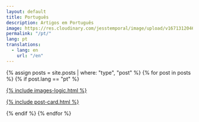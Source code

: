 ```yaml
---
layout: default
title: Português
description: Artigos em Português
image: https://res.cloudinary.com/jesstemporal/image/upload/v1671312046/logo_mh5fv4.png
permalink: "/pt/"
lang: pt
translations:
  - lang: en
    url: "/en"
---
```



<div class="row pack">
{% assign posts = site.posts | where: "type", "post" %}
{% for post in posts %}
{% if post.lang == "pt" %}
<div class="col-md-4 card">
<a href="{{ post.url | prepend: site.url }}" class="index-anchor">
<div class="panel panel-default">

  {% include images-logic.html %}

  {% include post-card.html %}
  
</div>
</a>
</div>
{% endif %}
{% endfor %}
</div>
